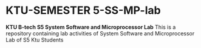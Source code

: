 # KTU-SEMESTER 5-SS-MP-lab
**KTU B-tech S5 System Software and Microprocessor Lab**
This is a repository containing lab activities of System Software and Microprocessor Lab of S5 Ktu Students 
